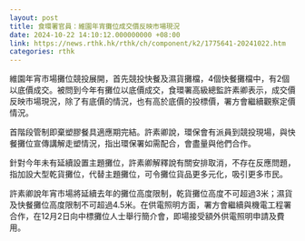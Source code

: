 ```yaml
---
layout: post
title: 食環署官員：維園年宵攤位成交價反映市場現況
date: 2024-10-22 14:10:12.000000000 +08:00
link: https://news.rthk.hk/rthk/ch/component/k2/1775641-20241022.htm
categories: rthk
---
```


維園年宵市場攤位競投展開，首先競投快餐及濕貨攤檔，4個快餐攤檔中，有2個以底價成交。被問到今年有攤位以底價成交，食環署高級總監許素卿表示，成交價反映市場現況，除了有底價的情況，也有高於底價的投標價，署方會繼續觀察定價情況。

首階段管制即棄塑膠餐具適應期完結。許素卿說，環保會有派員到競投現場，與快餐攤位宣傳講解走塑情況，指出環保署如需配合，會盡量與他們合作。

針對今年未有延續設置主題攤位，許素卿解釋說有關安排取消，不存在反應問題，指加設大型乾貨攤位，代替主題攤位，可令攤位貨品更多元化，吸引更多市民。

許素卿說年宵市場將延續去年的攤位高度限制，乾貨攤位高度不可超過3米；濕貨及快餐攤位高度限制不可超過4.5米。在供電照明方面，署方會繼續與機電工程署合作，在12月2日向中標攤位人士舉行簡介會，即場接受額外供電照明申請及費用。
